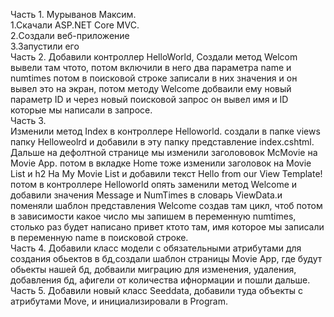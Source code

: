 Часть 1. Мурыванов Максим.  
1.Скачали ASP.NET Core MVC.  
2.Создали веб-приложение  
3.Запустили его  
Часть 2.
Добавили контроллер HelloWorld, Создали метод Welcom вывели там чтото, потом включили в него два параметра name и numtimes потом в  поисковой строке записали в них значения и он вывел это на экран, потом методу Welcome добваили ему новый параметр ID и через новый поисковой запрос он вывел имя и ID которые мы написали в запросе.  
Часть 3.  
Изменили метод Index в контроллере Helloworld. создали в папке views  папку Helloweolrd и добавили в эту папку представление index.cshtml. Дальше на дефолтной странице мы изменили заголововок McMovie на Movie App. потом в вкладке Home тоже изменили заголовок на Movie List и h2 На My Movie List и добавили текст Hello from our View Template!
потом в контроллере Helloworld опять заменили метод Welcome и добавили значения Message и NumTimes в словарь ViewData.и поменяли шаблон представления Welcome создав там цикл, чтоб потом в зависимости какое число мы запишем в переменную numtimes, столько раз будет написано привет ктото там, имя которое мы записали в переменную name в поисковой строке.   
Часть 4.
Добавили  класс модели с обязательными атрибутами для создания обьектов в бд,создали шаблон страницы Movie App, где будут обьекты нашей бд,  добваили миграцию для изменения, удаления, добавления бд, афигели от количества ифнормации и пошли дальше.  
Часть 5. Добавили новый класс Seeddata, добавили туда объекты с атрибутами Move, и инициализировали в Program.
